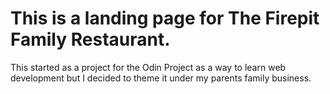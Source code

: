 # This is a landing page for The Firepit Family Restaurant.
This started as a project for the Odin Project as a way to learn web development but I decided to theme it under my parents family business.